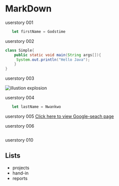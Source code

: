 
# MarkDown
userstory 001

```javascript
   let firstName = Godstime
```

userstory 002
```java
class Simple{  
    public static void main(String args[]){  
     System.out.println("Hello Java");  
    }  
} 
 ```


userstory 003

![illustion explosion](https://image.shutterstock.com/image-illustration/explosion-pink-blue-powder-freeze-600w-1077184466.jpg)


userstory 004
```javascript
   let lastName = Nwankwo
```

userstory 005
[Click here to view Google-seach page](https://www.google.com) 

userstory 006
```

```

userstory 010
## Lists

- projects
- hand-in
- reports
